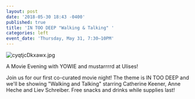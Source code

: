 ```yaml
---
layout: post
date: '2018-05-30 18:43 -0400'
published: true
title: 'IN TOO DEEP "Walking & Talking" '
categories: left
event_date: 'Thursday, May 31, 7:30–10PM'
---
```

![cyqtjcDkxawx.jpg]({{site.baseurl}}/assets/img/cyqtjcDkxawx.jpg)

A Movie Evening with YOWIE and mustarrrrd at Ulises!

Join us for our first co-curated movie night! The theme is IN TOO DEEP and we'll be showing "Walking and Talking" starring Catherine Keener, Anne Heche and Liev Schreiber. Free snacks and drinks while supplies last!
